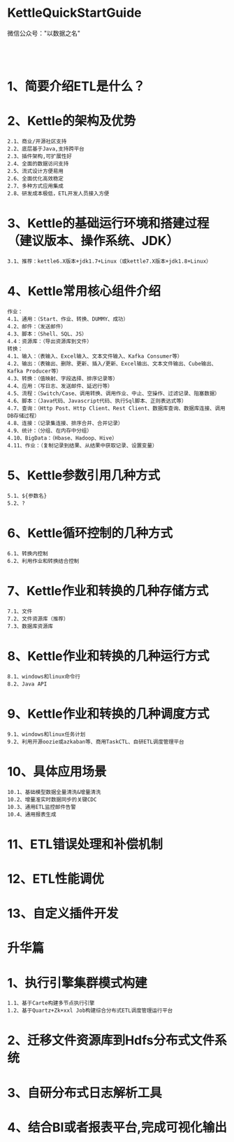 # KettleQuickStartGuide
微信公众号："以数据之名"<br><br><br><br>

# 1、简要介绍ETL是什么？
# 2、Kettle的架构及优势
    2.1、商业/开源社区支持
	2.2、底层基于Java,支持跨平台
	2.3、插件架构,可扩展性好
	2.4、全面的数据访问支持
	2.5、流式设计方便易用
	2.6、全面优化高效稳定
	2.7、多种方式应用集成
	2.8、研发成本极低，ETL开发人员接入方便
# 3、Kettle的基础运行环境和搭建过程（建议版本、操作系统、JDK）
    3.1、推荐：kettle6.X版本+jdk1.7+Linux（或kettle7.X版本+jdk1.8+Linux）
# 4、Kettle常用核心组件介绍
    作业：
	4.1、通用：（Start、作业、转换、DUMMY、成功）
	4.2、邮件：（发送邮件）
	4.3、脚本：（Shell、SQL、JS）
	4.4：资源库：（导出资源库到文件）
    转换：
	4.1、输入：（表输入、Excel输入、文本文件输入、Kafka Consumer等）
	4.2、输出：（表输出、删除、更新、插入/更新、Excel输出、文本文件输出、Cube输出、Kafka Producer等）
	4.3、转换：（值映射、字段选择、排序记录等）
	4.4、应用：（写日志、发送邮件、延迟行等）
	4.5、流程：（Switch/Case、调用转换、调用作业、中止、空操作、过滤记录、阻塞数据）
	4.6、脚本：（Java代码、Javascript代码、执行Sql脚本、正则表达式等）
	4.7、查询：（Http Post、Http Client、Rest Client、数据库查询、数据库连接、调用DB存储过程）
	4.8、连接：（记录集连接、排序合并、合并记录）
	4.9、统计：（分组、在内存中分组）
	4.10、BigData：（Hbase、Hadoop、Hive）
	4.11、作业：（复制记录到结果、从结果中获取记录、设置变量）
# 5、Kettle参数引用几种方式
	5.1、${参数名}
	5.2、?
# 6、Kettle循环控制的几种方式
	6.1、转换内控制
	6.2、利用作业和转换结合控制
# 7、Kettle作业和转换的几种存储方式
	7.1、文件
	7.2、文件资源库（推荐）
	7.3、数据库资源库
# 8、Kettle作业和转换的几种运行方式
	8.1、windows和linux命令行
	8.2、Java API
# 9、Kettle作业和转换的几种调度方式
	9.1、windows和linux任务计划
	9.2、利用开源oozie或azkaban等、商用TaskCTL、自研ETL调度管理平台
# 10、具体应用场景
	10.1、基础模型数据全量清洗&增量清洗
	10.2、增量准实时数据同步的关键CDC
	10.3、通用ETL监控邮件告警
	10.4、通用报表生成
# 11、ETL错误处理和补偿机制
# 12、ETL性能调优
# 13、自定义插件开发

# 升华篇
# 1、执行引擎集群模式构建 
	1.1、基于Carte构建多节点执行引擎
	1.2、基于Quartz+Zk+xxl Job构建综合分布式ETL调度管理运行平台
# 2、迁移文件资源库到Hdfs分布式文件系统
# 3、自研分布式日志解析工具
# 4、结合BI或者报表平台,完成可视化输出
